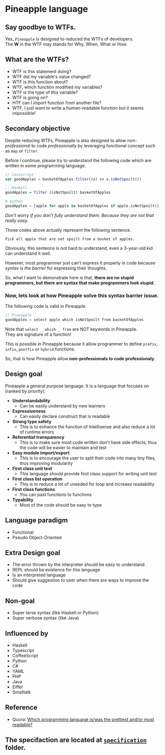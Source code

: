 # Pineapple language 
## Say goodbye to WTFs.
Yes, `Pineapple` is designed to reduced the WTFs of developers.  
The **W** in the WTF may stands for Why, When, What or How.

## What are the WTFs?
- WTF is this statement doing?
- WTF did my variable's value changed?
- WTF is this function about?
- WTF, which function modified my variables?
- WTF is the type of this variable?
- WTF is going on?
- HTF can I import function from another file?
- WTF, I just want to write a human-readable function but it seems impossible!

## Secondary objective
Despite reducing WTFs, Pineapple is also designed to allow *non-professional* to code *professionally* by leveraging functional concept such as `map` or `filter`.  

Before I continue, please try to understand the following code which are written in some programming language.
```Javascript
// Javascript
var goodApples = basketOfApples.filter((x) => x.isNotSpoilt())
```
```hs
-- Haskell
goodApples = filter (isNotSpoilt) basketOfApples
```
```python
# python
goodApples = [apple for apple in basketOfApples if apple.isNotSpoilt()]
```
*Don't worry if you don't fully understand them. Because they are not that really easy.*

Those codes above actually represent the following sentence.
```
Pick all apple that are not spoilt from a basket of apples.
```
Obviously, this sentence is not hard to understand, even a 3-year-old kid can understand it well.  

However, most programmer just can't express it properly in code because *syntax is the barrier* for expressing their thoughts.  

So, what I want to demonstrate here is that, **there are no stupid programmers, but there are syntax that make programmers look stupid.**

### Now, lets look at how Pineapple solve this syntax barrier issue.  
The following code is valid in Pineapple.
```java
// Pineapple
goodApples = select apple which isNotSpoilt from basketOfApples
```
Note that `select _ which _ from` are NOT keywords in Pineapple.   
They are signature of a function!  

This is possible in Pineapple because it allow programmer to define `prefix`, `infix`, `postfix` or `hybrid` functions.  

So, that is how Pineapple allow **non-professionals to code professionaly**.


## Design goal
Pineapple  a general purpose language.
It is a language that focuses on (ranked by priority):
- **Understandability**
    - Can be easily understand by new learners
- **Expressiveness**
    - Can easily declare construct that is readable
- **Strong type safety**
    - This is to enhance the function of Intellisense and also reduce a lot of runtime errors
- **Referential transparency**
    - This is to make sure most code written don't have side effects, thus the code will be easier to maintain and test
- **Easy module import/export**
    - This is to encourage the user to split their code into many tiny files, thus improving modularity
- **First class unit test**
    - This language should provide first class support for writing unit test
- **First class list operation**
    - This is to reduce a lot of uneeded for loop and increase readability
- **First class functions**
    - You can past functions to functions
- **Typability**
    - Most of the code should be easy to type 


## Language paradigm
- Functional
- Pseudo Object-Oriented

## Extra Design goal
- The error thrown by the interpreter should be easy to understand
- REPL should be existence for this language
- Is an interpreted language
- Should give suggestion to user when there are ways to improve the code

## Non-goal
- Super terse syntax (like Haskell or Python)
- Super verbose syntax (like Java)

## Influenced by
- Haskell
- Typescript
- CoffeeScript
- Python
- C#
- YAML
- PHP
- Java
- Eiffel
- Smalltalk

## Reference
- Quora: [Which programming language is/was the prettiest and/or most readable?](http://qr.ae/TUT8tw)


## The specifaction are located at [`specification`](https://github.com/wongjiahau/Pineapple/tree/master/specification) folder.